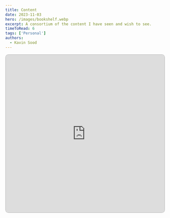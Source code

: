 ```yaml
---
title: Content
date: 2023-11-03
hero: /images/bookshelf.webp
excerpt: A consortium of the content I have seen and wish to see.
timeToRead: 6
tags: ['Personal']
authors:
  - Kavin Sood
---
```


<iframe src="https://v2-embednotion.com/19d92bc33d014de6a9cc009f29c82846?v=b2c104099f094aa898f44343ab7f7af1&pvs=4"></iframe>  <style>  iframe { width: 100%; height: 500px; border: 2px solid #ccc; border-radius: 10px; padding: none; }  </style>